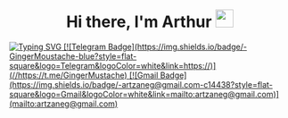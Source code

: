 <h1 align="center">Hi there, I'm Arthur</a> <img src="https://github.com/blackcater/blackcater/raw/main/images/Hi.gif" height="32"/></h1>
<a href="https://git.io/typing-svg"><img src="https://readme-typing-svg.herokuapp.com?font=Fira+Code&size=23&pause=1000&color=EFF7AF&width=1000&height=100&lines=Right+now+I'm+a+student+at+programming+school+21+and+a+mobile+developer;...+in+the+future" alt="Typing SVG" />
[![Telegram Badge](https://img.shields.io/badge/-GingerMoustache-blue?style=flat-square&logo=Telegram&logoColor=white&link=https://)](//https://t.me/GingerMustache) [![Gmail Badge](https://img.shields.io/badge/-artzaneg@gmail.com-c14438?style=flat-square&logo=Gmail&logoColor=white&link=mailto:artzaneg@gmail.com)](mailto:artzaneg@gmail.com)
